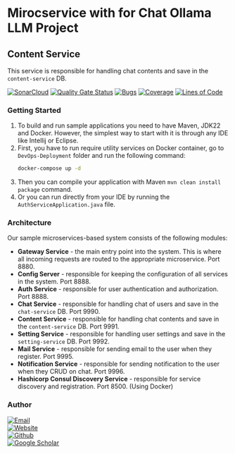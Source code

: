 # Mirocservice with for Chat Ollama LLM Project

## Content Service

This service is responsible for handling chat contents and save in the `content-service` DB.

[//]: # ([![Build Status]&#40;https://travis-ci.com/SBMS-Ollama-Clone/Chat-Service.svg?branch=main&#41;]&#40;https://travis-ci.com/SBMS-Ollama-Clone/Chat-Service&#41;)
[![SonarCloud](https://sonarcloud.io/images/project_badges/sonarcloud-black.svg)](https://sonarcloud.io/dashboard?id=SBMS-Ollama-Clone_Content-Service)
[![Quality Gate Status](https://sonarcloud.io/api/project_badges/measure?project=SBMS-Ollama-Clone_Content-Service&metric=alert_status)](https://sonarcloud.io/dashboard?id=SBMS-Ollama-Clone_Content-Service)
[![Bugs](https://sonarcloud.io/api/project_badges/measure?project=SBMS-Ollama-Clone_Content-Service&metric=bugs)](https://sonarcloud.io/dashboard?id=SBMS-Ollama-Clone_Content-Service)
[![Coverage](https://sonarcloud.io/api/project_badges/measure?project=SBMS-Ollama-Clone_Content-Service&metric=coverage)](https://sonarcloud.io/dashboard?id=SBMS-Ollama-Clone_Content-Service)
[![Lines of Code](https://sonarcloud.io/api/project_badges/measure?project=SBMS-Ollama-Clone_Content-Service&metric=ncloc)](https://sonarcloud.io/dashboard?id=SBMS-Ollama-Clone_Content-Service)



### Getting Started

1. To build and run sample applications you need to have Maven, JDK22 and Docker. However, the simplest way to start
   with it is through any IDE like Intellij or Eclipse.
2. First, you have to run require utility services on Docker container, go to `DevOps-Deployment` folder and run the
   following command:
    ```bash
    docker-compose up -d
    ```
3. Then you can compile your application with Maven `mvn clean install package` command.
4. Or you can run directly from your IDE by running the `AuthServiceApplication.java` file.

### Architecture

Our sample microservices-based system consists of the following modules:

- **Gateway Service** - the main entry point into the system. This is where all incoming requests are routed to the
  appropriate microservice. Port 8880.
- **Config Server** - responsible for keeping the configuration of all services in the system. Port 8888.
- **Auth Service** - responsible for user authentication and authorization. Port 8888.
- **Chat Service** - responsible for handling chat of users and save in the `chat-service` DB. Port 9990.
- **Content Service** - responsible for handling chat contents and save in the `content-service` DB. Port 9991.
- **Setting Service** - responsible for handling user settings and save in the `setting-service` DB. Port 9992.
- **Mail Service** - responsible for sending email to the user when they register. Port 9995.
- **Notification Service** - responsible for sending notification to the user when they CRUD on chat. Port 9996.
- **Hashicorp Consul Discovery Service** - responsible for service discovery and registration. Port 8500. (Using Docker)

### Author

[![Email](https://img.shields.io/badge/Email-Kimleang-blue?style=flat&logo=gmail)](mailto:kimleang.srd@gmail.com)<br/>
[![Website](https://img.shields.io/badge/Website-Kimleang-blue?style=flat&logo=google-chrome)](https://kkimleang.com)<br/>
[![Github](https://img.shields.io/badge/Github-Kimleang-blue?style=flat&logo=github)](https://github.com/KimleangSama)<br/>
[![Google Scholar](https://img.shields.io/badge/Google%20Scholar-Kimleang-blue?style=flat&logo=google-scholar)](https://scholar.google.com/citations?user=j67umTIAAAAJ&hl=en&oi=ao)<br/>

